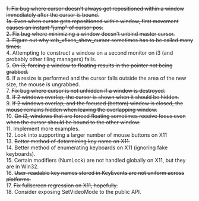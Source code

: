 ~~1. Fix bug where cursor doesn't always get repositioned within a window immediately after the cursor is bound.~~<br />
~~1a. Even when cursor gets repositioned within window, first movement causes an instant "jump" of cursor pos.~~<br />
~~2. Fix bug where minimizing a window doesn't unbind master cursor.~~<br />
~~3. Figure out why xcb_xfixes_show_cursor sometimes has to be called many times.~~<br />
4. Attempting to construct a window on a second monitor on i3 (and probably other tiling managers) fails.<br />
5. ~~On i3, forcing a window to floating results in the pointer not being grabbed.~~<br />
6. If a resize is performed and the cursor falls outside the area of the new size, the mouse is ungrabbed.<br />
7. ~~Fix bug where cursor is not unhidden if a window is destroyed.~~ <br />
8. ~~If 2 windows overlap, the cursor is shown when it should be hidden.~~<br />
9. ~~If 2 windows overlap, and the focused (bottom) window is closed, the mouse remains hidden when leaving the overlapping window.~~<br />
10. ~~On i3, windows that are forced floating sometimes receive focus even when the cursor should be bound to the other window.~~<br />
11. Implement more examples.<br />
12. Look into supporting a larger number of mouse buttons on X11<br />
13. ~~Better method of determining key name on X11.~~<br />
14. Better method of enumerating keyboards on X11 (ignoring fake keyboards).<br />
15. Certain modifiers (NumLock) are not handled globally on X11, but they are in Win32.<br />
16. ~~User-readable key names stored in KeyEvents are not uniform across platforms.~~<br />
17. ~~Fix fullscreen regression on X11, hopefully.~~<br />
18. Consider exposing SetVideoMode to the public API.